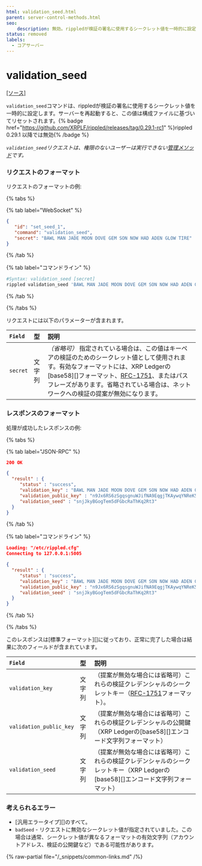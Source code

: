 ```yaml
---
html: validation_seed.html
parent: server-control-methods.html
seo:
    description: 無効。rippledが検証の署名に使用するシークレット値を一時的に設定します。
status: removed
labels:
  - コアサーバー
---
```

# validation_seed
[[ソース]](https://github.com/XRPLF/rippled/blob/a61ffab3f9010d8accfaa98aa3cacc7d38e74121/src/ripple/rpc/handlers/ValidationSeed.cpp "Source")

`validation_seed`コマンドは、rippledが検証の署名に使用するシークレット値を一時的に設定します。サーバーを再起動すると、この値は構成ファイルに基づいてリセットされます。{% badge href="https://github.com/XRPLF/rippled/releases/tag/0.29.1-rc1" %}rippled 0.29.1 以降では無効{% /badge %}

*`validation_seed`リクエストは、権限のないユーザーは実行できない[管理メソッド](../index.md)です。*

### リクエストのフォーマット
リクエストのフォーマットの例:

{% tabs %}

{% tab label="WebSocket" %}
```json
{
   "id": "set_seed_1",
   "command": "validation_seed",
   "secret": "BAWL MAN JADE MOON DOVE GEM SON NOW HAD ADEN GLOW TIRE"
}
```
{% /tab %}

{% tab label="コマンドライン" %}
```sh
#Syntax: validation_seed [secret]
rippled validation_seed 'BAWL MAN JADE MOON DOVE GEM SON NOW HAD ADEN GLOW TIRE'
```
{% /tab %}

{% /tabs %}

リクエストには以下のパラメーターが含まれます。

| `Field`  | 型   | 説明                                              |
|:---------|:-------|:---------------------------------------------------------|
| `secret` | 文字列 | _（省略可）_ 指定されている場合は、この値はキーペアの検証のためのシークレット値として使用されます。有効なフォーマットには、XRP Ledgerの[base58][]フォーマット、[RFC-1751](https://tools.ietf.org/html/rfc1751)、またはパスフレーズがあります。省略されている場合は、ネットワークへの検証の提案が無効になります。 |

### レスポンスのフォーマット

処理が成功したレスポンスの例:

{% tabs %}

{% tab label="JSON-RPC" %}
```json
200 OK

{
  "result" : {
     "status" : "success",
     "validation_key" : "BAWL MAN JADE MOON DOVE GEM SON NOW HAD ADEN GLOW TIRE",
     "validation_public_key" : "n9Jx6RS6zSgqsgnuWJifNA9EqgjTKAywqYNReK5NRd1yLBbfC3ng",
     "validation_seed" : "snjJkyBGogTem5dFGbcRaThKq2Rt3"
  }
}
```
{% /tab %}

{% tab label="コマンドライン" %}
```json
Loading: "/etc/rippled.cfg"
Connecting to 127.0.0.1:5005

{
  "result" : {
     "status" : "success",
     "validation_key" : "BAWL MAN JADE MOON DOVE GEM SON NOW HAD ADEN GLOW TIRE",
     "validation_public_key" : "n9Jx6RS6zSgqsgnuWJifNA9EqgjTKAywqYNReK5NRd1yLBbfC3ng",
     "validation_seed" : "snjJkyBGogTem5dFGbcRaThKq2Rt3"
  }
}
```
{% /tab %}

{% /tabs %}

このレスポンスは[標準フォーマット][]に従っており、正常に完了した場合は結果に次のフィールドが含まれています。

| `Field`                 | 型   | 説明                               |
|:------------------------|:-------|:------------------------------------------|
| `validation_key`        | 文字列 | （提案が無効な場合には省略可）これらの検証クレデンシャルのシークレットキー（[RFC-1751](https://tools.ietf.org/html/rfc1751)フォーマット）。 |
| `validation_public_key` | 文字列 | （提案が無効な場合には省略可）これらの検証クレデンシャルの公開鍵（XRP Ledgerの[base58][]エンコード文字列フォーマット） |
| `validation_seed`       | 文字列 | （提案が無効な場合には省略可）これらの検証クレデンシャルのシークレットキー（XRP Ledgerの[base58][]エンコード文字列フォーマット） |

### 考えられるエラー

* [汎用エラータイプ][]のすべて。
* `badSeed` - リクエストに無効なシークレット値が指定されていました。この場合は通常、シークレット値が異なるフォーマットの有効文字列（アカウントアドレス、検証の公開鍵など）である可能性があります。

{% raw-partial file="/_snippets/common-links.md" /%}
